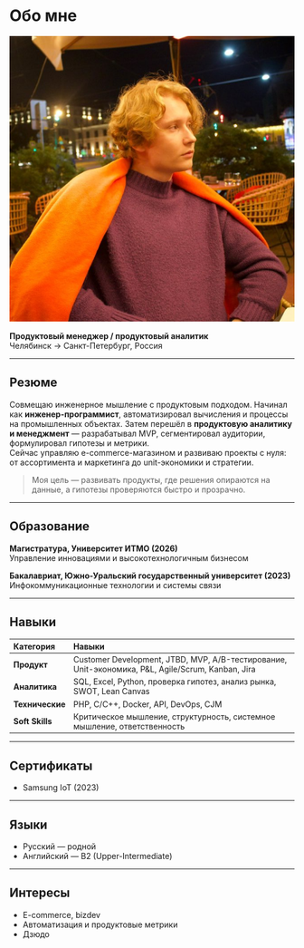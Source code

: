 # Обо мне

![Это я](images/photo_2025-08-28_18-24-31.jpg)

**Продуктовый менеджер / продуктовый аналитик**  
Челябинск → Санкт-Петербург, Россия

---

## Резюме

Совмещаю инженерное мышление с продуктовым подходом. Начинал как **инженер-программист**, автоматизировал вычисления и процессы на промышленных объектах. Затем перешёл в **продуктовую аналитику и менеджмент** — разрабатывал MVP, сегментировал аудитории, формулировал гипотезы и метрики.  
Сейчас управляю e-commerce-магазином и развиваю проекты с нуля: от ассортимента и маркетинга до unit-экономики и стратегии.

> Моя цель — развивать продукты, где решения опираются на данные, а гипотезы проверяются быстро и прозрачно.

---

## Образование

**Магистратура, Университет ИТМО (2026)**  
Управление инновациями и высокотехнологичным бизнесом

**Бакалавриат, Южно-Уральский государственный университет (2023)**  
Инфокоммуникационные технологии и системы связи

---

## Навыки

| Категория        | Навыки                                                                                              |
| :--------------- | :-------------------------------------------------------------------------------------------------- |
| **Продукт**      | Customer Development, JTBD, MVP, A/B-тестирование, Unit-экономика, P&L, Agile/Scrum, Kanban, Jira  |
| **Аналитика**    | SQL, Excel, Python, проверка гипотез, анализ рынка, SWOT, Lean Canvas                              |
| **Технические**  | PHP, C/C++, Docker, API, DevOps, CJM                                                               |
| **Soft Skills**  | Критическое мышление, структурность, системное мышление, ответственность                           |

---

## Сертификаты

* Samsung IoT (2023)

---

## Языки

* Русский — родной  
* Английский — B2 (Upper-Intermediate)

---

## Интересы

* E-commerce, bizdev  
* Автоматизация и продуктовые метрики  
* Дзюдо

